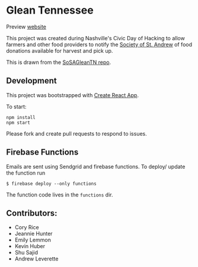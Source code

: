 # Glean Tennessee
Preview [website](https://gleantn-1794b.firebaseapp.com/#)

This project was created during Nashville's Civic Day of Hacking to allow farmers and other food providers to notify the [Society of St. Andrew](endhunger.org) of food donations available for harvest and pick up.

This is drawn from the [SoSAGleanTN repo](https://github.com/SoSAGleanTNorg/GleanTnWeb).

## Development

This project was bootstrapped with [Create React App](https://github.com/facebookincubator/create-react-app).

To start:

```
npm install
npm start
```

Please fork and create pull requests to respond to issues.

## Firebase Functions
Emails are sent using Sendgrid and firebase functions.
To deploy/ update the function run 

```$ firebase deploy --only functions```

The function code lives in the `functions` dir.


## Contributors:

- Cory Rice
- Jeannie Hunter
- Emily Lemmon
- Kevin Huber
- Shu Sajid
- Andrew Leverette

